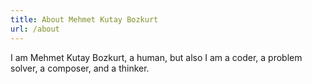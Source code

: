 ```yaml
---
title: About Mehmet Kutay Bozkurt
url: /about
---
```


I am Mehmet Kutay Bozkurt, a human, but also I am a coder, a problem solver, a composer, and a thinker.